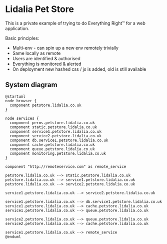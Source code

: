 # Lidalia Pet Store

This is a private example of trying to do Everything Right™ for a web
application.

Basic principles:
* Multi-env - can spin up a new env remotely trivially
* Same locally as remote
* Users are identified & authorised
* Everything is monitored & alerted
* On deployment new hashed css / js is added, old is still available

## System diagram

```plantuml
@startuml
node browser {
  component petstore.lidalia.co.uk
}

node services {
  component perms.petstore.lidalia.co.uk
  component static.petstore.lidalia.co.uk
  component service1.petstore.lidalia.co.uk
  component service2.petstore.lidalia.co.uk
  component db.service1.petstore.lidalia.co.uk
  component cache.petstore.lidalia.co.uk
  component queue.petstore.lidalia.co.uk
  component monitoring.petstore.lidalia.co.uk
}

component "http://remoteservice.com" as remote_service

petstore.lidalia.co.uk --> static.petstore.lidalia.co.uk
petstore.lidalia.co.uk --> service1.petstore.lidalia.co.uk
petstore.lidalia.co.uk --> service2.petstore.lidalia.co.uk

service1.petstore.lidalia.co.uk --> service2.petstore.lidalia.co.uk

service1.petstore.lidalia.co.uk --> db.service1.petstore.lidalia.co.uk
service1.petstore.lidalia.co.uk --> cache.petstore.lidalia.co.uk
service1.petstore.lidalia.co.uk --> queue.petstore.lidalia.co.uk

service2.petstore.lidalia.co.uk --> queue.petstore.lidalia.co.uk
service2.petstore.lidalia.co.uk --> cache.petstore.lidalia.co.uk

service1.petstore.lidalia.co.uk --> remote_service
@enduml
```
